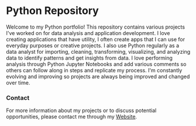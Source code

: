 # Python Repository
Welcome to my Python portfolio! This repository contains various projects I've worked on for data analysis and application development. I love creating applications that have utility, I often create apps that I can use for everyday purposes or creative projects. I also use Python regularly as a data analyst for importing, cleaning, transforming, visualizing, and analyzing data to identify patterns and get insights from data. I love performing analysis through Python Jupyter Notebooks and add various comments so others can follow along in steps and replicate my process. I'm constantly evolving and improving so projects are always being improved and changed over time. 

### Contact
For more information about my projects or to discuss potential opportunities, please contact me through my [Website](https://Jade010.github.io).
